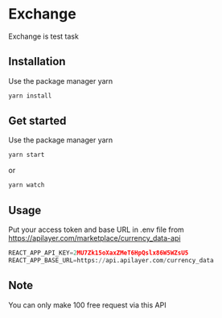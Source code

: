# Exchange

Exchange is test task

## Installation

Use the package manager yarn

```bash
yarn install
```

## Get started

Use the package manager yarn

```bash
yarn start
```

or

```bash
yarn watch
```

## Usage

Put your access token and base URL in .env file from https://apilayer.com/marketplace/currency_data-api

```python
REACT_APP_API_KEY=2MU7Zk15oXaxZMeT6HpQslx86W5WZsU5
REACT_APP_BASE_URL=https://api.apilayer.com/currency_data

```

## Note

You can only make 100 free request via this API
